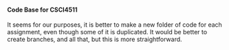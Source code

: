 #### Code Base for CSCI4511

It seems for our purposes, it is better to make a new folder of code for each assignment, even though some of it is duplicated. It would be better to create branches, and all that, but this is more straightforward.
